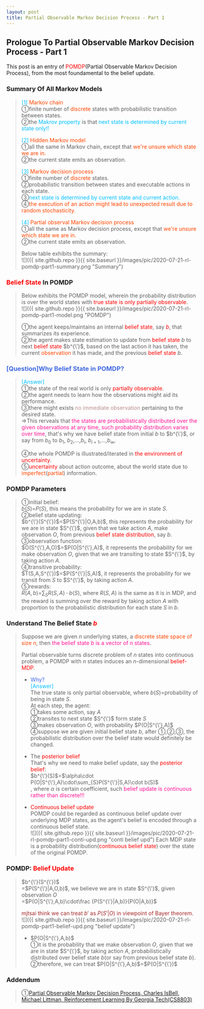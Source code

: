 ```yaml
---
layout: post
title: Partial Observable Markov Decision Process - Part 1
---
```


## Prologue To Partial Observable Markov Decision Process - Part 1
<p class="message">
This post is an entry of <font color="Red">POMDP</font>(Partial Observable Markov Decision Process), from the most foundamental to the belief update.  
</p>

### Summary Of All Markov Models
><font color="DeepSkyBlue">[1]</font>
><font color="OrangeRed">Markov chain</font>  
>&#10112;finite number of <font color="OrangeRed">discrete</font> states with probabilistic transition between states.  
>&#10113;the <font color="DeepSkyBlue">Makrov property</font> is that <font color="DeepSkyBlue">next state is determined by current state only!!</font>  
>
><font color="DeepSkyBlue">[2]</font>
><font color="OrangeRed">Hidden Markov model</font>  
>&#10112;all the same in Markov chain, except that <font color="OrangeRed">we're unsure which state we are in.</font>  
>&#10113;the current state emits an observation.  
>
><font color="DeepSkyBlue">[3]</font>
><font color="OrangeRed">Markov decision process</font>  
>&#10112;finite number of <font color="OrangeRed">discrete</font> states.  
>&#10113;probabilistic transition between states and executable actions in each state.  
>&#10114;<font color="DeepSkyBlue">next state is determined by current state and current action.</font>  
>&#10115;<font color="OrangeRed">the execution of an action might lead to unexpected result due to random stochasticity.</font>  
>
><font color="DeepSkyBlue">[4]</font>
><font color="OrangeRed">Partial observal Markov decision process</font>  
>&#10112;all the same as Markov decision process, except that <font color="OrangeRed">we're unsure which state we are in.</font>  
>&#10113;the current state emits an observation.  
>
>Below table exhibits the summary:  
![]({{ site.github.repo }}{{ site.baseurl }}/images/pic/2020-07-21-rl-pomdp-part1-summary.png "Summary")

### <font color="Red">Belief State</font> In POMDP
>Below exhibits the POMDP model, wherein the probability distribution is over the world states with <font color="Red">true state is only partially observable</font>.  
![]({{ site.github.repo }}{{ site.baseurl }}/images/pic/2020-07-21-rl-pomdp-part1-model.png "POMDP")
>
>&#10112;the agent keeps/maintains an internal <font color="Red">belief state</font>, say <font color="Red">$b$</font>, that summarizes its experience.  
>&#10113;the agent makes state estimation to update from <font color="Red">belief state</font> $b$ to next <font color="Red">belief state</font> $b^{\'}$, based on the last action it has taken, the current <font color="OrangeRed">observation</font> it has made, and the previous <font color="Red">belief state</font> $b$.  

### <font color="RoyalBlue">[Question]Why Belief State in POMDP?</font>
><font color="DeepSkyBlue">[Answer]</font>  
>&#10112;the state of the real world is only <font color="Red">partially observable</font>.  
>&#10113;the agent needs to learn how the observations might aid its performance.  
>&#10114;there might exists <font color="RosyBrown">no immediate observation</font> pertaining to the desired state.  
>$\Rightarrow$This rerveals that <font color="DeepPink">the states are probabilistically distributed over the given observations at any time, such probability distribution varies over time</font>, that's why we have belief state from initial $b$ to $b^{\'}$, or say from $b_{0}$ to $b_{1}$, $b_{2}$,...,$b_{i}$, $b_{i+1}$,...,$b_{\infty}$.  
>
>&#10115;the whole POMDP is illustrated/iterated in <font color="Red">the environment of uncertainty</font>.  
>&#10116;<font color="Red">uncertainty</font> about action outcome, about the world state due to <font color="OrangeRed">imperfect</font>(<font color="OrangeRed">partial</font>) information.  

### POMDP Parameters
>&#10112;initial belief:  
>$b(S)$=$P(S)$, this means the probability for we are in state $S$.  
>&#10113;belief state updating:  
>$b^{\'}(S^{\'})$=$P(S^{\'}|O,A,b)$, this represents the probability for we are in state $S^{\'}$, given that we take action $A$, make observation $O$, from previous <font color="Red">belief state distribution</font>, say $b$.  
>&#10114;observation function:  
>$O(S^{\'},A,O)$=$P(O|S^{\'},A)$, it represents the probability for we make observation $O$, given that we are transiting to state $S^{\'}$, by taking action $A$.  
>&#10115;transitive probability:  
>$T(S,A,S^{\'})$=$P(S^{\'}|S,A)$, it represents the probability for we transit from $S$ to $S^{\'}$, by taking action $A$.  
>&#10116;rewards:  
>$R(A,b)$=$\sum_{S}R(S,A)\cdot b(S)$, where $R(S,A)$ is the same as it is in MDP, and the reward is summing over the reward by taking action $A$ with proportion to the probabilistic distribution for each state $S$ in $b$.  

### Understand The Belief State <font color="Red">$b$</font>
>Suppose we are given $n$ underlying states, a <font color="OrangeRed">discrete state space of size $n$</font>, then <font color="DeepPink">the belief state $b$ is a vector of $n$ states</font>.  
>
>Partial observable turns discrete problem of $n$ states into continuous problem, a POMDP with $n$ states induces an $n$-dimensional <font color="Red">belief-MDP</font>.  
>
>* <font color="RoyalBlue">Why?</font>  
><font color="DeepSkyBlue">[Answer]</font>  
>The true state is only partial observable, where $b(S)$=probability of being in state $S$.  
>At each step, the agent:  
>&#10112;takes some action, say $A$  
>&#10113;transites to next state $S^{\'}$ form state $S$  
>&#10114;makes observation $O$, with probability $P(O|S^{\'},A)$  
>&#10115;suppose we are given initial belief state $b$, after &#10112;,&#10113;,&#10114;, the probabilistic distribution over the belief state would definitely be changed.  
>
>* The <font color="Red">posterior belief</font>  
>That's why we need to make belief update, say the <font color="Red">posterior belief</font>:  
>$b^{\'}(S)$=$\alpha\cdot P(O|S^{\'},A)\cdot\sum_{S}P(S^{\'}|S,A)\cdot b(S)$  
>, where $\alpha$ is certain coefficient, such <font color="DeepPink">belief update is continuous rather than discrete!!!</font>  
>
>* <font color="Red">Continuous belief update</font>  
>POMDP could be regarded as continuous belief update over underlying MDP states, as the agent's belief is encoded through a continuous belief state.  
![]({{ site.github.repo }}{{ site.baseurl }}/images/pic/2020-07-21-rl-pomdp-part1-conti-upd.png "conti belief upd")
>Each MDP state is a probability distribution(<font color="Red">continuous belief state</font>) over the state of the original POMDP.  

<!-- State transitions are products of actions and observations. -->

### POMDP: <font color="Red">Belief Update</font>
>$b^{\'}(S^{\'})$  
>=$P(S^{\'}|A,O,b)$, we believe we are in state $S^{\'}$, given observation $O$  
>=$P(O|S^{\'},A,b)\cdot\frac {P(S^{\'}|A,b)}{P(O|A,b)}$  
>
><font color="Brown">mjtsai think we can treat $b'$ as $P(S'|O)$ in viewpoint of Bayer theorem.</font>  
![]({{ site.github.repo }}{{ site.baseurl }}/images/pic/2020-07-21-rl-pomdp-part1-belief-upd.png "belief update")
>
>* $P(O|S^{\'},A,b)$  
>&#10112;it is the probability that we make observation $O$, given that we are in state $S^{\'}$, by taking action $A$, probabilistically distributed over belief state $b$(or say from previous belief state $b$).  
>&#10113;therefore, we can treat $P(O|S^{\'},A,b)$=$P(O|S^{\'})$  

### Addendum
>&#10112;[Partial Observable Markov Decision Process, Charles IsBell, Michael Littman, Reinforcement Learning By Georgia Tech(CS8803)](https://classroom.udacity.com/courses/ud600/lessons/4677668675/concepts/46822685970923)  

<!-- Γ -->
<!-- \Omega -->
<!-- \cap intersection -->
<!-- \cup union -->
<!-- \frac{\Gamma(k + n)}{\Gamma(n)} \frac{1}{r^k}  -->
<!-- \mbox{\large$\vert$}\nolimits_0^\infty -->
<!-- \vert_0^\infty -->
<!-- \vert_{0.5}^{\infty} -->
<!-- &prime; ′ -->
<!-- &Prime; ″ -->
<!-- $E\lbrack X\rbrack$ -->
<!-- \overline{X_n} -->
<!-- \underset{Succss}P -->
<!-- \frac{{\overline {X_n}}-\mu}{S/\sqrt n} -->
<!-- \lim_{t\rightarrow\infty} -->
<!-- \int_{0}^{a}\lambda\cdot e^{-\lambda\cdot t}\operatorname dt -->
<!-- \Leftrightarrow -->
<!-- \prod_{v\in V} -->
<!-- \subset -->
<!-- \subseteq -->
<!-- \varnothing -->
<!-- \perp -->
<!-- \overset\triangle= -->
<!-- \left|X\right| -->
<!-- \xrightarrow{r_t} -->
<!-- \left\|?\right\| => ||?||-->
<!-- \left|?\right| => |?|-->
<!-- \lbrack BQ\rbrack => [BQ] -->
<!-- \subset -->
<!-- \subseteq -->
<!-- \widehat -->

<!-- Notes -->
<!-- <font color="OrangeRed">items, verb, to make it the focus, mathematic expression</font> -->
<!-- <font color="Red">KKT</font> -->
<!-- <font color="Red">SMO heuristics</font> -->
<!-- <font color="Red">F</font> distribution -->
<!-- <font color="Red">t</font> distribution -->
<!-- <font color="DeepSkyBlue">suggested item, soft item</font> -->
<!-- <font color="RoyalBlue">old alpha, quiz, example</font> -->
<!-- <font color="Green">new alpha</font> -->

<!-- <font color="#C20000">conclusion, finding</font> -->
<!-- <font color="DeepPink">positive conclusion, finding</font> -->
<!-- <font color="RosyBrown">negative conclusion, finding</font> -->

<!-- <font color="#00ADAD">policy</font> -->
<!-- <font color="#6100A8">full observable</font> -->
<!-- <font color="#FFAC12">partial observable</font> -->
<!-- <font color="#EB00EB">stochastic</font> -->
<!-- <font color="#8400E6">state transition</font> -->
<!-- <font color="#D600D6">discount factor gamma $\gamma$</font> -->
<!-- <font color="#D600D6">$V(S)$</font> -->
<!-- <font color="#9300FF">immediate reward R(S)</font> -->

<!-- ### <font color="RoyalBlue">Example</font>: Illustration By Rainy And Sunny Days In One Week -->
<!-- <font color="RoyalBlue">[Question]</font> -->
<!-- <font color="DeepSkyBlue">[Answer]</font> -->

<!-- <font color="Brown">Notes::mjtsai1974</font> -->

<!-- 
[1]Given the vehicles pass through a highway toll station is $6$ per minute, what is the probability that no cars within $30$ seconds?
><font color="DeepSkyBlue">[1]</font>
><font color="OrangeRed">Given the vehicles pass through a highway toll station is $6$ per minute, what is the probability that no cars within $30$ seconds?</font>  
-->

<!--
><font color="DeepSkyBlue">[Notes]</font>
><font color="OrangeRed">Why at this moment, the Poisson and exponential probability come out with different result?</font>  
-->

<!-- https://www.medcalc.org/manual/gamma_distribution_functions.php -->
<!-- https://www.statlect.com/probability-distributions/student-t-distribution#hid5 -->
<!-- http://www.wiris.com/editor/demo/en/ -->